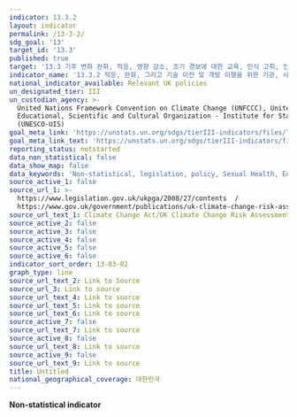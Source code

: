 ```yaml
---
indicator: 13.3.2
layout: indicator
permalink: /13-3-2/
sdg_goal: '13'
target_id: '13.3'
published: true
target: '13.3 기후 변화 완화, 적응, 영향 감소, 조기 경보에 대한 교육, 인식 고취, 인구 및 제도 역량 개선'
indicator_name: '13.3.2 적응, 완화, 그리고 기술 이전 및 개발 이행을 위한 기관, 시스템, 그리고 개인의 역량 강화를 논의해온 국가의 수'
national_indicator_available: Relevant UK policies
un_designated_tier: III
un_custodian_agency: >-
  United Nations Framework Convention on Climate Change (UNFCCC), United Nations
  Educational, Scientific and Cultural Organization - Institute for Statistics
  (UNESCO-UIS)
goal_meta_link: 'https://unstats.un.org/sdgs/tierIII-indicators/files/Tier3-13-03-02.pdf'
goal_meta_link_text: 'https://unstats.un.org/sdgs/tierIII-indicators/files/Tier3-13-03-02.pdf'
reporting_status: notstarted
data_non_statistical: false
data_show_map: false
data_keywords: 'Non-statistical, legislation, policy, Sexual Health, Education'
source_active_1: false
source_url_1: >-
  https://www.legislation.gov.uk/ukpga/2008/27/contents  / 
  https://www.gov.uk/government/publications/uk-climate-change-risk-assessment-2017
source_url_text_1: Climate Change Act/UK Climate Change Risk Assessment 2017
source_active_2: false
source_active_3: false
source_active_4: false
source_active_5: false
source_active_6: false
indicator_sort_order: 13-03-02
graph_type: line
source_url_text_2: Link to Source
source_url_3: Link to source
source_url_text_4: Link to source
source_url_text_5: Link to source
source_url_text_6: Link to source
source_active_7: false
source_url_text_7: Link to source
source_active_8: false
source_url_text_8: Link to source
source_active_9: false
source_url_text_9: Link to source
title: Untitled
national_geographical_coverage: 대한민국
---
```

**Non-statistical indicator**